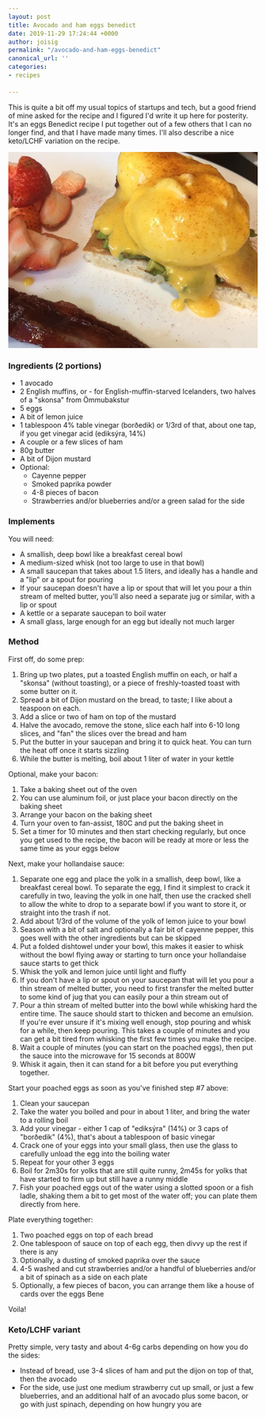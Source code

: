 ```yaml
---
layout: post
title: Avocado and ham eggs benedict
date: 2019-11-29 17:24:44 +0000
author: joisig
permalink: "/avocado-and-ham-eggs-benedict"
canonical_url: ''
categories:
- recipes

---
```

This is quite a bit off my usual topics of startups and tech, but a good friend of mine asked for the recipe and I figured I'd write it up here for posterity. It's an eggs Benedict recipe I put together out of a few others that I can no longer find, and that I have made many times. I'll also describe a nice keto/LCHF variation on the recipe.

![](/media/eggsbene.jpg)

### Ingredients (2 portions)

* 1 avocado
* 2 English muffins, or - for English-muffin-starved Icelanders, two halves of a "skonsa" from Ömmubakstur
* 5 eggs
* A bit of lemon juice
* 1 tablespoon 4% table vinegar (borðedik) or 1/3rd of that, about one tap, if you get vinegar acid (ediksýra, 14%)
* A couple or a few slices of ham
* 80g butter
* A bit of Dijon mustard
* Optional:
  * Cayenne pepper
  * Smoked paprika powder
  * 4-8 pieces of bacon
  * Strawberries and/or blueberries and/or a green salad for the side

### Implements

You will need:

* A smallish, deep bowl like a breakfast cereal bowl
* A medium-sized whisk (not too large to use in that bowl)
* A small saucepan that takes about 1.5 liters, and ideally has a handle and a "lip" or a spout for pouring
* If your saucepan doesn't have a lip or spout that will let you pour a thin stream of melted butter, you'll also need a separate jug or similar, with a lip or spout
* A kettle or a separate saucepan to boil water
* A small glass, large enough for an egg but ideally not much larger

### Method

First off, do some prep:

1. Bring up two plates, put a toasted English muffin on each, or half a "skonsa" (without toasting), or a piece of freshly-toasted toast with some butter on it.
2. Spread a bit of Dijon mustard on the bread, to taste; I like about a teaspoon on each.
3. Add a slice or two of ham on top of the mustard
4. Halve the avocado, remove the stone, slice each half into 6-10 long slices, and "fan" the slices over the bread and ham
5. Put the butter in your saucepan and bring it to quick heat. You can turn the heat off once it starts sizzling
6. While the butter is melting, boil about 1 liter of water in your kettle

Optional, make your bacon:

1. Take a baking sheet out of the oven
2. You can use aluminum foil, or just place your bacon directly on the baking sheet
3. Arrange your bacon on the baking sheet
4. Turn your oven to fan-assist, 180C and put the baking sheet in
5. Set a timer for 10 minutes and then start checking regularly, but once you get used to the recipe, the bacon will be ready at more or less the same time as your eggs below

Next, make your hollandaise sauce:

1. Separate one egg and place the yolk in a smallish, deep bowl, like a breakfast cereal bowl. To separate the egg, I find it simplest to crack it carefully in two, leaving the yolk in one half, then use the cracked shell to allow the white to drop to a separate bowl if you want to store it, or straight into the trash if not.
2. Add about 1/3rd of the volume of the yolk of lemon juice to your bowl
3. Season with a bit of salt and optionally a fair bit of cayenne pepper, this goes well with the other ingredients but can be skipped
4. Put a folded dishtowel under your bowl, this makes it easier to whisk without the bowl flying away or starting to turn once your hollandaise sauce starts to get thick
5. Whisk the yolk and lemon juice until light and fluffy
6. If you don't have a lip or spout on your saucepan that will let you pour a thin stream of melted butter, you need to first transfer the melted butter to some kind of jug that you can easily pour a thin stream out of
7. Pour a thin stream of melted butter into the bowl while whisking hard the entire time. The sauce should start to thicken and become an emulsion. If you're ever unsure if it's mixing well enough, stop pouring and whisk for a while, then keep pouring. This takes a couple of minutes and you can get a bit tired from whisking the first few times you make the recipe.
8. Wait a couple of minutes (you can start on the poached eggs), then put the sauce into the microwave for 15 seconds at 800W
9. Whisk it again, then it can stand for a bit before you put everything together.

Start your poached eggs as soon as you've finished step #7 above:

1. Clean your saucepan
2. Take the water you boiled and pour in about 1 liter, and bring the water to a rolling boil
3. Add your vinegar - either 1 cap of "ediksýra" (14%) or 3 caps of "borðedik" (4%), that's about a tablespoon of basic vinegar
4. Crack one of your eggs into your small glass, then use the glass to carefully unload the egg into the boiling water
5. Repeat for your other 3 eggs
6. Boil for 2m30s for yolks that are still quite runny, 2m45s for yolks that have started to firm up but still have a runny middle
7. Fish your poached eggs out of the water using a slotted spoon or a fish ladle, shaking them a bit to get most of the water off; you can plate them directly from here.

Plate everything together:

1. Two poached eggs on top of each bread
2. One tablespoon of sauce on top of each egg, then divvy up the rest if there is any
3. Optionally, a dusting of smoked paprika over the sauce
4. 4-5 washed and cut strawberries and/or a handful of blueberries and/or a bit of spinach as a side on each plate
5. Optionally, a few pieces of bacon, you can arrange them like a house of cards over the eggs Bene

Voila!

### Keto/LCHF variant

Pretty simple, very tasty and about 4-6g carbs depending on how you do the sides:

* Instead of bread, use 3-4 slices of ham and put the dijon on top of that, then the avocado
* For the side, use just one medium strawberry cut up small, or just a few blueberries, and an additional half of an avocado plus some bacon, or go with just spinach, depending on how hungry you are